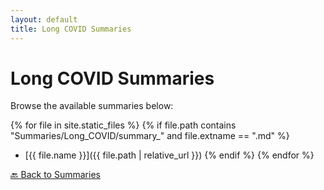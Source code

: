 ```yaml
---
layout: default
title: Long COVID Summaries
---
```


# Long COVID Summaries
Browse the available summaries below:

{% for file in site.static_files %}
  {% if file.path contains "Summaries/Long_COVID/summary_" and file.extname == ".md" %}
  - [{{ file.name }}]({{ file.path | relative_url }})
  {% endif %}
{% endfor %}

[🔙 Back to Summaries](../index.md)
